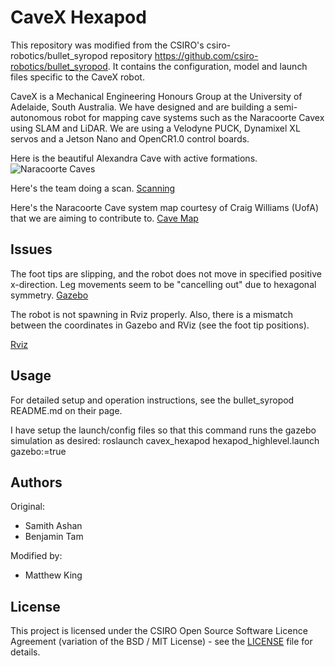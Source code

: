 # CaveX Hexapod

This repository was modified from the CSIRO's csiro-robotics/bullet_syropod repository https://github.com/csiro-robotics/bullet_syropod. It contains the configuration, model and launch files specific to the CaveX robot.

CaveX is a Mechanical Engineering Honours Group at the University of Adelaide, South Australia. We have designed and are building a semi-autonomous robot for mapping cave systems such as the Naracoorte Cavex using SLAM and LiDAR. We are using a Velodyne PUCK, Dynamixel XL servos and a Jetson Nano and OpenCR1.0 control boards.

Here is the beautiful Alexandra Cave with active formations.
![Naracoorte Caves](https://i.imgur.com/5aG7TQX.jpg)

Here's the team doing a scan.
[Scanning](https://i.imgur.com/souMcaw.jpg)

Here's the Naracoorte Cave system map courtesy of Craig Williams (UofA) that we are aiming to contribute to.
[Cave Map](https://i.imgur.com/kqwxnCC.png)

## Issues

The foot tips are slipping, and the robot does not move in specified positive x-direction. Leg movements seem to be "cancelling out" due to hexagonal symmetry.
[Gazebo](https://i.imgur.com/odcmgon.gif)

The robot is not spawning in Rviz properly. Also, there is a mismatch between the coordinates in Gazebo and RViz (see the foot tip positions).

[Rviz](https://i.imgur.com/AkRELXb.png)

## Usage

For detailed setup and operation instructions, see the bullet_syropod README.md on their page.

I have setup the launch/config files so that this command runs the gazebo simulation as desired: roslaunch cavex_hexapod hexapod_highlevel.launch gazebo:=true

## Authors

Original:
* Samith Ashan
* Benjamin Tam

Modified by:
* Matthew King

## License

This project is licensed under the CSIRO Open Source Software Licence Agreement (variation of the BSD / MIT License) - see the [LICENSE](LICENSE) file for details.
